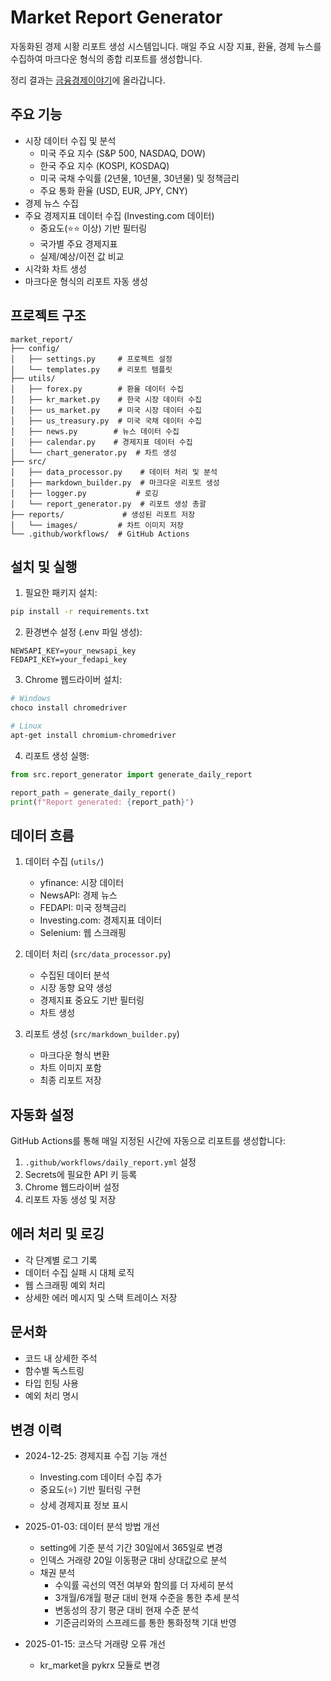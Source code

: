 # Market Report Generator

자동화된 경제 시황 리포트 생성 시스템입니다. 매일 주요 시장 지표, 환율, 경제 뉴스를 수집하여 마크다운 형식의 종합 리포트를 생성합니다.

정리 결과는 [금융경제이야기](https://storyofeconomy.tistory.com/)에 올라갑니다.

## 주요 기능

- 시장 데이터 수집 및 분석
  - 미국 주요 지수 (S&P 500, NASDAQ, DOW)
  - 한국 주요 지수 (KOSPI, KOSDAQ)
  - 미국 국채 수익률 (2년물, 10년물, 30년물) 및 정책금리
  - 주요 통화 환율 (USD, EUR, JPY, CNY)
- 경제 뉴스 수집
- 주요 경제지표 데이터 수집 (Investing.com 데이터)
  - 중요도(⭐⭐ 이상) 기반 필터링
  - 국가별 주요 경제지표
  - 실제/예상/이전 값 비교
- 시각화 차트 생성
- 마크다운 형식의 리포트 자동 생성

## 프로젝트 구조

```
market_report/
├── config/
│   ├── settings.py     # 프로젝트 설정
│   └── templates.py    # 리포트 템플릿
├── utils/
│   ├── forex.py        # 환율 데이터 수집
│   ├── kr_market.py    # 한국 시장 데이터 수집
│   ├── us_market.py    # 미국 시장 데이터 수집
│   ├── us_treasury.py  # 미국 국채 데이터 수집
│   ├── news.py        # 뉴스 데이터 수집
│   ├── calendar.py    # 경제지표 데이터 수집
│   └── chart_generator.py  # 차트 생성
├── src/
│   ├── data_processor.py    # 데이터 처리 및 분석
│   ├── markdown_builder.py  # 마크다운 리포트 생성
│   ├── logger.py           # 로깅
│   └── report_generator.py  # 리포트 생성 총괄
├── reports/             # 생성된 리포트 저장
│   └── images/         # 차트 이미지 저장
└── .github/workflows/  # GitHub Actions
```

## 설치 및 실행

1. 필요한 패키지 설치:
```bash
pip install -r requirements.txt
```

2. 환경변수 설정 (.env 파일 생성):
```
NEWSAPI_KEY=your_newsapi_key
FEDAPI_KEY=your_fedapi_key
```

3. Chrome 웹드라이버 설치:
```bash
# Windows
choco install chromedriver

# Linux
apt-get install chromium-chromedriver
```

4. 리포트 생성 실행:
```python
from src.report_generator import generate_daily_report

report_path = generate_daily_report()
print(f"Report generated: {report_path}")
```

## 데이터 흐름

1. 데이터 수집 (`utils/`)
   - yfinance: 시장 데이터
   - NewsAPI: 경제 뉴스
   - FEDAPI: 미국 정책금리
   - Investing.com: 경제지표 데이터
   - Selenium: 웹 스크래핑

2. 데이터 처리 (`src/data_processor.py`)
   - 수집된 데이터 분석
   - 시장 동향 요약 생성
   - 경제지표 중요도 기반 필터링
   - 차트 생성

3. 리포트 생성 (`src/markdown_builder.py`)
   - 마크다운 형식 변환
   - 차트 이미지 포함
   - 최종 리포트 저장

## 자동화 설정

GitHub Actions를 통해 매일 지정된 시간에 자동으로 리포트를 생성합니다:

1. `.github/workflows/daily_report.yml` 설정
2. Secrets에 필요한 API 키 등록
3. Chrome 웹드라이버 설정
4. 리포트 자동 생성 및 저장

## 에러 처리 및 로깅

- 각 단계별 로그 기록
- 데이터 수집 실패 시 대체 로직
- 웹 스크래핑 예외 처리
- 상세한 에러 메시지 및 스택 트레이스 저장

## 문서화

- 코드 내 상세한 주석
- 함수별 독스트링
- 타입 힌팅 사용
- 예외 처리 명시

## 변경 이력

- 2024-12-25: 경제지표 수집 기능 개선
   - Investing.com 데이터 수집 추가
   - 중요도(⭐) 기반 필터링 구현
   - 상세 경제지표 정보 표시

- 2025-01-03: 데이터 분석 방법 개선
   - setting에 기준 분석 기간 30일에서 365일로 변경
   - 인덱스 거래량  20일 이동평균 대비 상대값으로 분석
   - 채권 분석
      - 수익률 곡선의 역전 여부와 함의를 더 자세히 분석
      - 3개월/6개월 평균 대비 현재 수준을 통한 추세 분석
      - 변동성의 장기 평균 대비 현재 수준 분석
      - 기준금리와의 스프레드를 통한 통화정책 기대 반영

- 2025-01-15: 코스닥 거래량 오류 개선
   - kr_market을 pykrx 모듈로 변경
